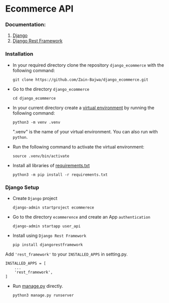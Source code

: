 # Ecommerce API
### Documentation:

1. [Django](https://docs.djangoproject.com/en/4.0/)
2. [Django Rest Framework](https://www.django-rest-framework.org/)


### Installation

- In your required directory clone the repository `django_ecommerce` with the following command:

    `git clone https://github.com/Zain-Bajwa/django_ecommerce.git`

- Go to the directory `django_ecommerce`

    `cd django_ecommerce`

- In your current directory create a [virtual environment](https://docs.python.org/3/library/venv.html#creating-virtual-environments) by running the following command:

    `python3 -m venv .venv`

    ".venv" is the name of your virtual environment. You can also run with `python`.
- Run the following command to activate the virtual environment:

    `source .venv/bin/activate`

- Install all libraries of [requirements.txt]()

    `python3 -m pip install -r requirements.txt`

### Django Setup
- Create `Django` project

    `django-admin startproject ecommerece`
- Go to the directory `ecommerence` and create an App `authentication`

    `django-admin startapp user_api`

- Install using `Django Rest Framework`

    `pip install djangorestframework`

Add `'rest_framework'` to your `INSTALLED_APPS` in setting.py.
```pyhton
INSTALLED_APPS = [
    ...
    'rest_framework',
]
```
- Run [manage.py]() directly.

    `python3 manage.py runserver`
